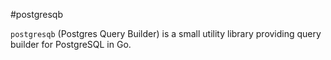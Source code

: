 #postgresqb

`postgresqb` (Postgres Query Builder) is a small utility library providing query builder for PostgreSQL in Go.